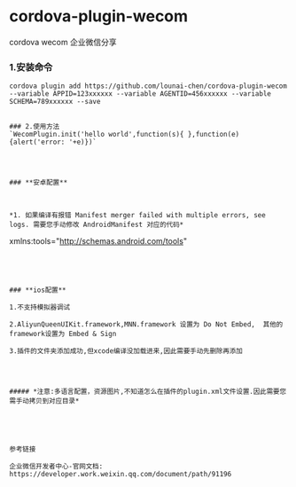 # cordova-plugin-wecom
cordova wecom  企业微信分享 



### 1.安装命令

```
cordova plugin add https://github.com/lounai-chen/cordova-plugin-wecom  --variable APPID=123xxxxxx --variable AGENTID=456xxxxxx --variable SCHEMA=789xxxxxx --save 


### 2.使用方法
`WecomPlugin.init('hello world',function(s){ },function(e){alert('error: '+e)})` 
```
 
  




 ``` 



### **安卓配置**

 

*1. 如果编译有报错 Manifest merger failed with multiple errors, see logs. 需要您手动修改 AndroidManifest 对应的代码*

```
xmlns:tools="http://schemas.android.com/tools"

<application   tools:replace="android:allowBackup"    />

 
```

 


### **ios配置**

1.不支持模拟器调试 

2.AliyunQueenUIKit.framework,MNN.framework 设置为 Do Not Embed,  其他的framework设置为 Embed & Sign 

3.插件的文件夹添加成功,但xcode编译没加载进来,因此需要手动先删除再添加 




##### *注意:多语言配置，资源图片,不知道怎么在插件的plugin.xml文件设置.因此需要您需手动拷贝到对应目录* 
 




参考链接 

企业微信开发者中心-官网文档:   https://developer.work.weixin.qq.com/document/path/91196 
  

